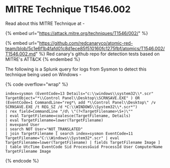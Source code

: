 # MITRE Technique T1546.002

Read about this MITRE Technique at -

{% embed url="https://attack.mitre.org/techniques/T1546/002/" %}

{% embed url="https://github.com/redcanaryco/atomic-red-team/blob/5c1e6f1b4fafd01c8d1ece85f510160fc1275fbf/atomics/T1546.002/T1546.002.md" %}
Red canary's github repo for detection tests based on MITRE's ATT\&CK
{% endembed %}

The following is a Splunk query for logs from Sysmon to detect this technique being used on Windows -

{% code overflow="wrap" %}
```splunk-spl
index=sysmon (EventCode=13 Details="c:\\windows\\system32\\*.scr" TargetObject="*\\Control Panel\\Desktop\\SCRNSAVE.EXE" ) OR (EventCode=1 CommandLine="reg*\ add *\\Control Panel\\Desktop\" /v SCRNSAVE.EXE /t REG_SZ /d *C:\\WINDOWS\\System32\\*.scr*") 
| rex field=CommandLine "/d\ \"(?<TargetFilename>\S+)\"" 
| eval TargetFilename=coalesce(TargetFilename, Details)
| eval TargetFilename=lower(TargetFilename)
| mvexpand User
| search NOT User="NOT_TRANSLATED"
| join TargetFilename [ search index=sysmon EventCode=11 TargetFilename="C:\\Windows\\System32*.scr" | eval TargetFilename=lower(TargetFilename) | fields TargetFilename Image ]
| table UtcTime EventCode Sid ProcessGuid ProcessId User ComputerName TargetFilename Image
```
{% endcode %}
